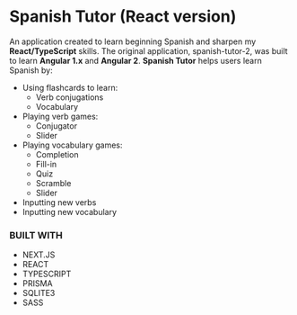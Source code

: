 # Spanish Tutor (React version)
An application created to learn beginning Spanish and sharpen my **React/TypeScript** skills. The original application, spanish-tutor-2, was built to learn **Angular 1.x** and **Angular 2**. **Spanish Tutor** helps users learn Spanish by:

- Using flashcards to learn:
  - Verb conjugations
  - Vocabulary
- Playing verb games:
  - Conjugator
  - Slider
- Playing vocabulary games:
  - Completion
  - Fill-in
  - Quiz
  - Scramble
  - Slider
- Inputting new verbs
- Inputting new vocabulary

### BUILT WITH

- NEXT.JS
- REACT
- TYPESCRIPT
- PRISMA
- SQLITE3
- SASS

